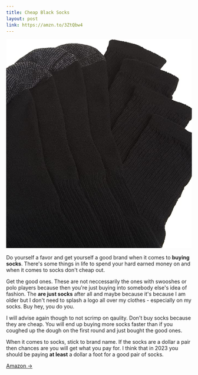 ```yaml
---
title: Cheap Black Socks
layout: post
link: https://amzn.to/3ZtQbw4
---
```


![cheap black socks](/assets/blacksocks.jpg)

Do yourself a favor and get yourself a good brand when it comes to **buying socks**. There's some things in life to spend your hard earned money on and when it comes to socks don't cheap out.

Get the good ones. These are not neccessarily the ones with swooshes or polo players because then you're just buying into somebody else's idea of fashion. The **are just socks** after all and maybe because it's because I am older but I don't need to splash a logo all over my clothes - especially on my socks. Buy hey, you do you.

I will advise again though to not scrimp on qaulity. Don't buy socks because they are cheap. You will end up buying more socks faster than if you coughed up the dough on the first round and just bought the good ones.

When it comes to socks, stick to brand name. If the socks are a dollar a pair then chances are you will get what you pay for. I think that in 2023 you should be paying **at least** a dollar a foot for a good pair of socks.

<a href="{{ page.link }}"> Amazon <span class="link-arrow"> &rarr;</span></a>
